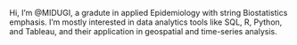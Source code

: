 Hi, I’m @MIDUGI, a gradute in applied Epidemiology with string Biostatistics emphasis. I’m mostly interested in data analytics tools like SQL, R, Python, and Tableau, and their application in geospatial and time-series analysis.
